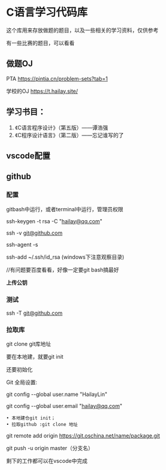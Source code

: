 # C语言学习代码库
这个库用来存放做题的题目，以及一些相关的学习资料，仅供参考

有一些比赛的题目，可以看看

## 做题OJ
PTA https://pintia.cn/problem-sets?tab=1

学校的OJ https://t.hailay.site/

## 学习书目：
1. 《C语言程序设计》（第五版）——谭浩强
2. 《C程序设计语言》（第二版）——忘记谁写的了

## vscode配置

## github

### 配置
gitbash中运行，或者terminal中运行，管理员权限

ssh-keygen -t rsa -C "hailay@qq.com"

ssh -v git@github.com

ssh-agent -s

ssh-add ~/.ssh/id_rsa (windows下注意观察目录)

//有问题要百度看看，好像一定要git bash搞最好

**上传公钥**

### 测试
ssh -T git@github.com


### 拉取库
git clone git库地址

要在本地建，就要git init


还要初始化


Git 全局设置:

git config --global user.name "HailayLin" 

git config --global user.email "hailay@qq.com"

	• 本地建仓git init；
	• 拉取github :git clone 地址
    
git remote add origin https://git.oschina.net/name/package.git

git push -u origin master（分支名）
                                                                                                                                            
剩下的工作都可以在vscode中完成


